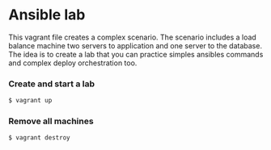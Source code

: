 # Ansible lab
This vagrant file creates a complex scenario. The scenario includes a load balance machine two servers to application and one server to the database. The idea is to create a lab that you can practice simples ansibles commands and complex deploy orchestration too.

### Create and start a lab
```sh
$ vagrant up
```

### Remove all machines
```sh
$ vagrant destroy
```


